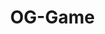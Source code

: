 # OG-Game
<!DOCTYPE html>
<html lang="en">
<head>
    <meta charset="UTF-8">
    <meta name="viewport" content="width=device-width, initial-scale=1.0">
    <title>Flight Simulator</title>
    <script src="https://cdnjs.cloudflare.com/ajax/libs/three.js/r128/three.min.js"></script>
    <script src="https://cdnjs.cloudflare.com/ajax/libs/cannon-es/0.20.0/cannon-es.js"></script>
    <style>
        body { margin: 0; overflow: hidden; }
        canvas { display: block; }
    </style>
</head>
<body>
    <script>
        // Scene setup
        const scene = new THREE.Scene();
        scene.background = new THREE.Color(0x87CEEB); // Sky blue

        const camera = new THREE.PerspectiveCamera(75, window.innerWidth/window.innerHeight, 0.1, 1000);
        const renderer = new THREE.WebGLRenderer({ antialias: true });
        renderer.setSize(window.innerWidth, window.innerHeight);
        renderer.shadowMap.enabled = true;
        document.body.appendChild(renderer.domElement);

        // Lighting
        const ambientLight = new THREE.AmbientLight(0xffffff, 0.6);
        scene.add(ambientLight);

        const directionalLight = new THREE.DirectionalLight(0xffffff, 1);
        directionalLight.position.set(5, 10, 5);
        directionalLight.castShadow = true;
        scene.add(directionalLight);

        // Plane (Basic Model)
        const planeGeometry = new THREE.BoxGeometry(2, 0.5, 5);
        const planeMaterial = new THREE.MeshStandardMaterial({ color: 0x0077ff, metalness: 0.5, roughness: 0.3 });
        const plane = new THREE.Mesh(planeGeometry, planeMaterial);
        plane.castShadow = true;
        scene.add(plane);

        // Physics world
        const world = new CANNON.World();
        world.gravity.set(0, -9.81, 0);

        const planeBody = new CANNON.Body({ mass: 5, shape: new CANNON.Box(new CANNON.Vec3(1, 0.25, 2.5)) });
        world.addBody(planeBody);

        // Ground
        const groundGeometry = new THREE.PlaneGeometry(500, 500);
        const groundMaterial = new THREE.MeshStandardMaterial({ color: 0x228822, side: THREE.DoubleSide });
        const ground = new THREE.Mesh(groundGeometry, groundMaterial);
        ground.rotation.x = -Math.PI / 2;
        ground.receiveShadow = true;
        scene.add(ground);

        // Physics ground
        const groundBody = new CANNON.Body({ mass: 0, shape: new CANNON.Plane() });
        groundBody.quaternion.setFromEuler(-Math.PI / 2, 0, 0);
        world.addBody(groundBody);

        // Controls
        let keys = {};
        window.addEventListener("keydown", (event) => { keys[event.code] = true; });
        window.addEventListener("keyup", (event) => { keys[event.code] = false; });

        function updateControls() {
            if (keys["ArrowUp"]) planeBody.velocity.z -= 0.1; // Forward
            if (keys["ArrowDown"]) planeBody.velocity.z += 0.1; // Backward
            if (keys["ArrowLeft"]) planeBody.angularVelocity.y += 0.1; // Turn left
            if (keys["ArrowRight"]) planeBody.angularVelocity.y -= 0.1; // Turn right
            if (keys["KeyW"]) planeBody.velocity.y += 0.1; // Ascend
            if (keys["KeyS"]) planeBody.velocity.y -= 0.1; // Descend
        }

        // Animation loop
        function animate() {
            requestAnimationFrame(animate);
            world.step(1 / 60);
            updateControls();
            plane.position.copy(planeBody.position);
            plane.quaternion.copy(planeBody.quaternion);
            renderer.render(scene, camera);
        }

        camera.position.set(0, 5, 10);
        camera.lookAt(plane.position);

        animate();
    </script>
</body>
</html>
